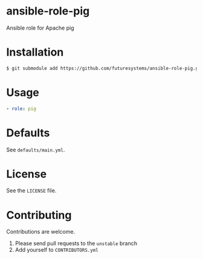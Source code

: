 # ansible-role-pig
Ansible role for Apache pig

# Installation

```bash
$ git submodule add https://github.com/futuresystems/ansible-role-pig.git roles/pig
```

# Usage

```yaml
- role: pig
```

# Defaults

See `defaults/main.yml`.


# License

See the `LICENSE` file.


# Contributing

Contributions are welcome.

1. Please send pull requests to the `unstable` branch
2. Add yourself to `CONTRIBUTORS.yml`
